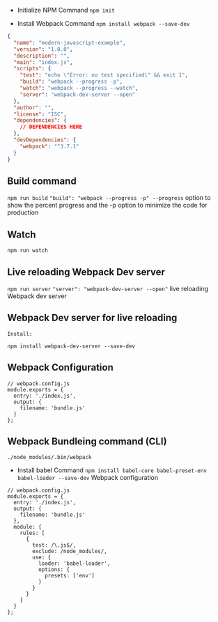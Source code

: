 - Initialize NPM
    Command
```npm init```

- Install Webpack
    Command
```npm install webpack --save-dev```
```json
{
  "name": "modern-javascript-example",
  "version": "1.0.0",
  "description": "",
  "main": "index.js",
  "scripts": {
    "test": "echo \"Error: no test specified\" && exit 1",
    "build": "webpack --progress -p",
    "watch": "webpack --progress --watch",
    "server": "webpack-dev-server --open"
  },
  "author": "",
  "license": "ISC",
  "dependencies": {
    // DEPENDENCIES HERE
  },
  "devDependencies": {
    "webpack": "^3.7.1"
  }
}
```
## Build command
```npm run build```
```"build": "webpack --progress -p" --progress``` option to show the percent progress and the -p option to minimize the code for production
## Watch
```npm run watch```
## Live reloading Webpack Dev server
```npm run server```
```"server": "webpack-dev-server --open"```  live reloading Webpack dev server

## Webpack Dev server for live reloading
    Install:
```npm install webpack-dev-server --save-dev ```


## Webpack Configuration
```
// webpack.config.js
module.exports = {
  entry: './index.js',
  output: {
    filename: 'bundle.js'
  }
};
```

## Webpack Bundleing command (CLI)
```./node_modules/.bin/webpack```

- Install babel
    Command
```npm install babel-core babel-preset-env babel-loader --save-dev```
    Webpack configuration
```
// webpack.config.js
module.exports = {
  entry: './index.js',
  output: {
    filename: 'bundle.js'
  },
  module: {
    rules: [
      {
        test: /\.js$/,
        exclude: /node_modules/,
        use: {
          loader: 'babel-loader',
          options: {
            presets: ['env']
          }
        }
      }
    ]
  }
};
```
